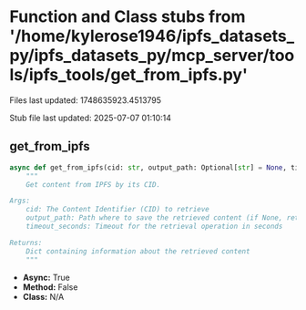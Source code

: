 # Function and Class stubs from '/home/kylerose1946/ipfs_datasets_py/ipfs_datasets_py/mcp_server/tools/ipfs_tools/get_from_ipfs.py'

Files last updated: 1748635923.4513795

Stub file last updated: 2025-07-07 01:10:14

## get_from_ipfs

```python
async def get_from_ipfs(cid: str, output_path: Optional[str] = None, timeout_seconds: int = 60) -> Dict[str, Any]:
    """
    Get content from IPFS by its CID.

Args:
    cid: The Content Identifier (CID) to retrieve
    output_path: Path where to save the retrieved content (if None, returns content directly)
    timeout_seconds: Timeout for the retrieval operation in seconds

Returns:
    Dict containing information about the retrieved content
    """
```
* **Async:** True
* **Method:** False
* **Class:** N/A
